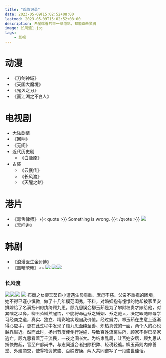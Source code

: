 ```yaml
---
title: "观影记录"
date: 2023-05-09T15:02:52+08:00
lastmod: 2023-05-09T15:02:52+08:00
description: 希望你看的每一部电影，都能直击灵魂
image: 长风渡1.jpg
tags:
    - 影视
---
```



# 动漫
- 《刀剑神域》
- 《天国大魔境》
- 《鬼灭之刃》
- 《画江湖之不良人》
# 电视剧
- 大陆剧情
- 《回响》
- 《无间》
- 近代历史剧
  - 《白鹿原》
- 古装
  - 《云襄传》
  - 《长风渡》
  - 《天醒之路》

# 港片
- 《毒舌律师》
{{< quote >}}
Something is wrong.
{{< /quote >}}
![](毒舌律师.jpg)
- 《无间道》

# 韩剧
- 《浪漫医生金师傅》
- 《黑暗荣耀》⭐⭐
![](黑暗荣耀1.jpg)
![](黑暗荣耀2.jpg)![](黑暗荣耀3.jpg)

### 长风渡
![](长风渡1.jpg)![](长风渡2.jpeg)![](长风渡3.jpg)
![](长风渡4.jpg)
<span class="blur"> 布商之女柳玉茹自小遭遇生母病重、庶母不慈、父亲不重视的困境，她不得已谨小慎微，做了十几年模范闺秀。不料，对婚姻抱有憧憬的她却被家里安排嫁给了名满扬州的纨绔顾九思。顾九思误会柳玉茹是为了攀附权贵才嫁给他，对其嗤之以鼻。柳玉茹幡然醒悟，不能将命运系之婚姻、系之他人，决定跟随顾母学习经商之道，真实、独立、精彩地实现自我价值。经过努力，柳玉茹在生意上逐渐得心应手，更在此过程中发现了顾九思至纯至善、炽热真诚的一面，两个人的心也越靠越近。然而此时，扬州节度使倒行逆施，导致百姓流离失所，顾家不得已举家逃亡。顾九思看着万千流民，一夜之间长大。为结束乱局，让百姓安居，顾九思从捕快做起，官至户部尚书，与志同道合者扫除积弊、轻税轻徭。柳玉茹则内修善堂、外建商交，使得物资繁盛、百姓安康，两人共同谱写了一段盛世佳话。 </span>